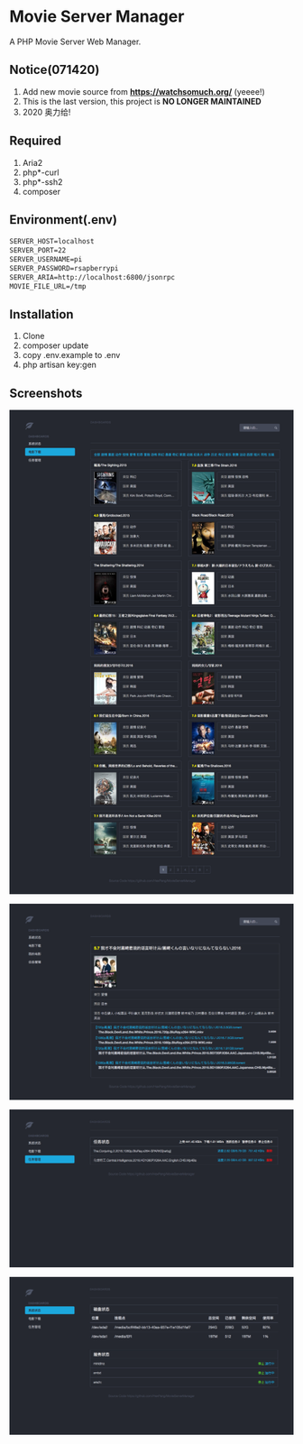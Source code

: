 # Movie Server Manager
A PHP Movie Server Web Manager.

## Notice(071420)

1. Add new movie source from **https://watchsomuch.org/** (yeeee!)
2. This is the last version, this project is **NO LONGER MAINTAINED**
3. 2020 奥力给!

## Required
1. Aria2
2. php*-curl
3. php*-ssh2
4. composer

## Environment(.env)
```
SERVER_HOST=localhost
SERVER_PORT=22
SERVER_USERNAME=pi
SERVER_PASSWORD=rsapberrypi
SERVER_ARIA=http://localhost:6800/jsonrpc
MOVIE_FILE_URL=/tmp
```

## Installation
1. Clone
2. composer update
3. copy .env.example to .env
4. php artisan key:gen

## Screenshots
![1](https://raw.githubusercontent.com/HexPang/MovieServerManager/master/screenshots/1.png)

![2](https://raw.githubusercontent.com/HexPang/MovieServerManager/master/screenshots/2.png)

![3](https://raw.githubusercontent.com/HexPang/MovieServerManager/master/screenshots/3.png)

![4](https://raw.githubusercontent.com/HexPang/MovieServerManager/master/screenshots/4.png)
